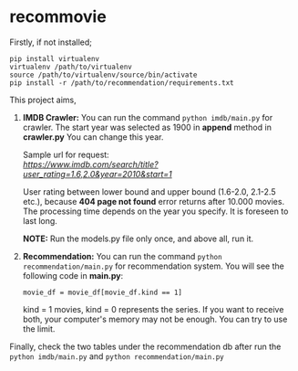 

# recommovie  
  
Firstly, if not installed;  
```  
pip install virtualenv  
virtualenv /path/to/virtualenv  
source /path/to/virtualenv/source/bin/activate  
pip install -r /path/to/recommendation/requirements.txt  
```  
  
This project aims,  
  
1. **IMDB Crawler:** You can run the command ````python imdb/main.py````  for crawler. 
The start year was selected as 1900 in **append** method  in **crawler.py** You can change this year.  

	Sample url for request:   
<i>https://www.imdb.com/search/title?user_rating=1.6,2.0&year=2010&start=1</i>  

	User rating between lower bound and upper bound (1.6-2.0, 2.1-2.5 etc.), because **404 page not found** 
error returns after 10.000 movies. The processing time depends on the year you specify. It is foreseen to last long.

	**NOTE:** Run the models.py file only once, and above all, run it.

2. **Recommendation:** You can run the command ````python recommendation/main.py````  for recommendation system. 
You will see the following code in **main.py**:

	```movie_df = movie_df[movie_df.kind == 1]```

	kind = 1 movies, kind = 0 represents the series. If you want to receive both, your computer's memory 
may not be enough. You can try to use the limit.

Finally, check the two tables under the recommendation db after run the ````python imdb/main.py```` 
and ````python recommendation/main.py````



